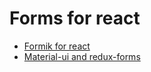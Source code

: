# Forms for react

- [Formik for react](https://github.com/jaredpalmer/formik/blob/master/README.md)
- [Material-ui and redux-forms](https://redux-form.com/7.2.0/examples/material-ui/)